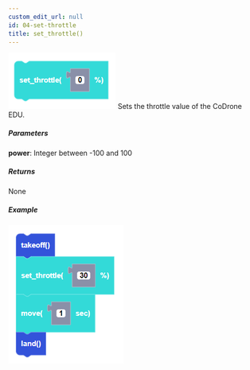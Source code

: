 ```yaml
---
custom_edit_url: null
id: 04-set-throttle
title: set_throttle()
---
```


![set throttle block image](set_throttle.PNG)
Sets the throttle value of the CoDrone EDU.

##### Parameters
**power**: Integer between -100 and 100 <br /> 

##### Returns

None

##### Example

![set throttle example](set_throttle_example.PNG)
